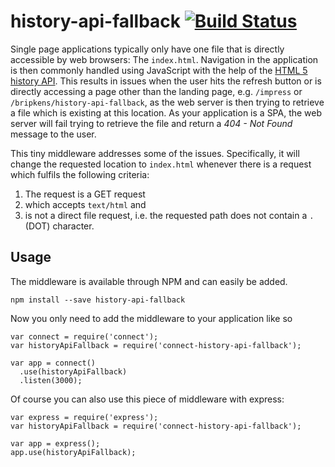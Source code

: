 # history-api-fallback [![Build Status](https://secure.travis-ci.org/bripkens/connect-history-api-fallback.png?branch=master)](http://travis-ci.org/bripkens/connect-history-api-fallback)

Single page applications typically only have one file that is directly
accessible by web browsers: The `index.html`. Navigation in the application
is then commonly handled using JavaScript with the help of the
[HTML 5 history API](http://www.w3.org/html/wg/drafts/html/master/single-page.html#the-history-interface).
This results in issues when the user hits the refresh button or is directly
accessing a page other than the landing page, e.g. `/impress` or
`/bripkens/history-api-fallback`, as the web server is then trying to retrieve
a file which is existing at this location. As your application is a SPA, the
web server will fail trying to retrieve the file and return a *404 - Not Found*
message to the user.

This tiny middleware addresses some of the issues. Specifically, it will change
the requested location to `index.html` whenever there is a request which
fulfils the following criteria:

 1. The request is a GET request
 2. which accepts `text/html` and
 3. is not a direct file request, i.e. the requested path does not contain a
    `.` (DOT) character.

## Usage

The middleware is available through NPM and can easily be added.

```
npm install --save history-api-fallback
```

Now you only need to add the middleware to your application like so

```
var connect = require('connect');
var historyApiFallback = require('connect-history-api-fallback');

var app = connect()
  .use(historyApiFallback)
  .listen(3000);
```

Of course you can also use this piece of middleware with express:

```
var express = require('express');
var historyApiFallback = require('connect-history-api-fallback');

var app = express();
app.use(historyApiFallback);
```
